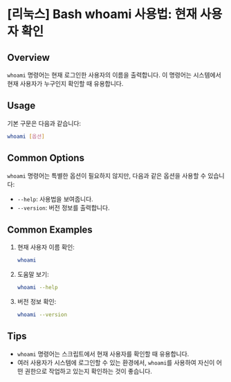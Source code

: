 # [리눅스] Bash whoami 사용법: 현재 사용자 확인

## Overview
`whoami` 명령어는 현재 로그인한 사용자의 이름을 출력합니다. 이 명령어는 시스템에서 현재 사용자가 누구인지 확인할 때 유용합니다.

## Usage
기본 구문은 다음과 같습니다:

```bash
whoami [옵션]
```

## Common Options
`whoami` 명령어는 특별한 옵션이 필요하지 않지만, 다음과 같은 옵션을 사용할 수 있습니다:

- `--help`: 사용법을 보여줍니다.
- `--version`: 버전 정보를 출력합니다.

## Common Examples

1. 현재 사용자 이름 확인:
   ```bash
   whoami
   ```

2. 도움말 보기:
   ```bash
   whoami --help
   ```

3. 버전 정보 확인:
   ```bash
   whoami --version
   ```

## Tips
- `whoami` 명령어는 스크립트에서 현재 사용자를 확인할 때 유용합니다.
- 여러 사용자가 시스템에 로그인할 수 있는 환경에서, `whoami`를 사용하여 자신이 어떤 권한으로 작업하고 있는지 확인하는 것이 좋습니다.